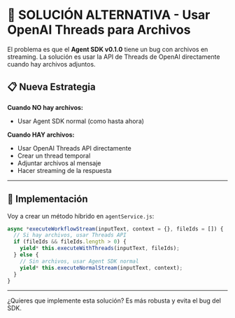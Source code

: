 # 🔧 SOLUCIÓN ALTERNATIVA - Usar OpenAI Threads para Archivos

El problema es que el **Agent SDK v0.1.0** tiene un bug con archivos en streaming. La solución es usar la API de Threads de OpenAI directamente cuando hay archivos adjuntos.

## 📋 Nueva Estrategia

**Cuando NO hay archivos:**
- Usar Agent SDK normal (como hasta ahora)

**Cuando HAY archivos:**
- Usar OpenAI Threads API directamente
- Crear un thread temporal
- Adjuntar archivos al mensaje
- Hacer streaming de la respuesta

---

## 🔧 Implementación

Voy a crear un método híbrido en `agentService.js`:

```javascript
async *executeWorkflowStream(inputText, context = {}, fileIds = []) {
  // Si hay archivos, usar Threads API
  if (fileIds && fileIds.length > 0) {
    yield* this.executeWithThreads(inputText, fileIds);
  } else {
    // Sin archivos, usar Agent SDK normal
    yield* this.executeNormalStream(inputText, context);
  }
}
```

---

¿Quieres que implemente esta solución? Es más robusta y evita el bug del SDK.
